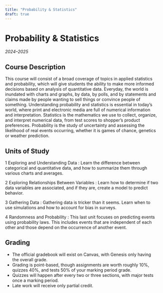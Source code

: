 ```yaml
---
title: "Probability & Statistics"
draft: true
---
```


# Probability & Statistics

_2024–2025_

## Course Description
This course will consist of a broad coverage of topics in applied statistics and probability, which will give students the ability to make more informed decisions based on analysis of quantitative data. Everyday, the world is inundated with charts and graphs, by data, by polls, and by statements and claims made by people wanting to sell things or convince people of something. Understanding probability and statistics is essential in today’s world, where print and electronic media are full of numerical information and interpretation. Statistics is the mathematics we use to collect, organize, and interpret numerical data, from test scores to shopper’s product preferences. Probability is the study of uncertainty and assessing the likelihood of real events occurring, whether it is games of chance, genetics or weather prediction.

## Units of Study

1 Exploring and Understanding Data
: Learn the difference between categorical and quantitative data, and how to summarize them through various charts and averages.

2 Exploring Relationships Between Variables
: Learn how to determine if two data variables are associated, and if they are, create a model to predict behavior.

3 Gathering Data
: Gathering data is tricker than it seems. Learn when to use simulations and how to account for bias in surveys.

4 Randomness and Probability
: This last unit focuses on predicting events using probability laws. This includes events that are independent of each other and those depend on the occurrence of another event.

## Grading
- The official gradebook will exist on Canvas, with Genesis only having the overall grade.
- Grading is point-based, though assignments are worth roughly 10%, quizzes 40%, and tests 50% of your marking period grade. 
- Quizzes will happen after every two or three sections, with major tests once a marking period.
- Late work will receive only partial credit.